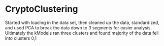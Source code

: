 # CryptoClustering
Started with loading in the data set, then cleaned up the data, standardized, and used PCA to break the data down to 3 segments for easier analysis. Ultimately the kModels ran three clusters and found majority of the data fell into clusters 0,1
